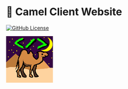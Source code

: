 # :camel: Camel Client Website

[![GitHub License](https://img.shields.io/github/license/ghluka/CamelClientLegacy)](https://github.com/ghluka/CamelClientLegacy/blob/gh-pages/LICENSE.md)

[![](https://raw.githubusercontent.com/ghluka/CamelClientLegacy/main/src/main/resources/logo2.png)](#)
